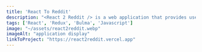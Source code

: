 ```yaml
---
title: 'React To Reddit'
description: "<React 2 Reddit /> is a web application that provides users with a simplified, read-only experience of Reddit. Build with React as front-end library, Redux for state management and React-Router from SPA navigation. Styled with Bulma."
tags: ['React', 'Redux', 'Bulma', 'Javascript']
image: "~/assets/react2reddit.webp"
imageAlt: "application display"
linkToProject: "https://react2reddit.vercel.app"
---
```

